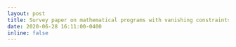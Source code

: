 ```yaml
---
layout: post
title: Survey paper on mathematical programs with vanishing constraints has been accepted to Optimization Methods and Software (with Tim Hoheisel and colleagues)!
date: 2020-06-28 16:11:00-0400
inline: false
---
```

